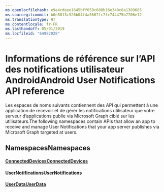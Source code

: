 ```yaml
---
ms.openlocfilehash: e9e4cdeee1645bff059c680b16e348c8a1389685
ms.sourcegitcommit: b0e8013c526b04f4a5667fc7fc744475b7706e12
ms.translationtype: HT
ms.contentlocale: fr-FR
ms.lasthandoff: 05/01/2019
ms.locfileid: "64982028"
---
```

# <a name="android-user-notifications-api-reference"></a><span data-ttu-id="55503-101">Informations de référence sur l’API des notifications utilisateur Android</span><span class="sxs-lookup"><span data-stu-id="55503-101">Android User Notifications API reference</span></span>

<span data-ttu-id="55503-102">Les espaces de noms suivants contiennent des API qui permettent à une application de recevoir et de gérer les notifications utilisateur que votre serveur d’applications publie via Microsoft Graph ciblé sur les utilisateurs.</span><span class="sxs-lookup"><span data-stu-id="55503-102">The following namespaces contain APIs that allow an app to receive and manage User Notifications that your app server publishes via Microsoft Graph targeted at users.</span></span> 

## <a name="namespaces"></a><span data-ttu-id="55503-103">Namespaces</span><span class="sxs-lookup"><span data-stu-id="55503-103">Namespaces</span></span>

#### <a name="connecteddeviceshttpsdocsmicrosoftcomjavaapicommicrosoftconnecteddevices"></a>[<span data-ttu-id="55503-104">ConnectedDevices</span><span class="sxs-lookup"><span data-stu-id="55503-104">ConnectedDevices</span></span>](https://docs.microsoft.com/java/api/com.microsoft.connecteddevices)
#### <a name="usernotifications-httpsdocsmicrosoftcomen-usjavaapicommicrosoftconnecteddevicesusernotifications"></a>[<span data-ttu-id="55503-105">UserNotifications</span><span class="sxs-lookup"><span data-stu-id="55503-105">UserNotifications</span></span>]( https://docs.microsoft.com/en-us/java/api/com.microsoft.connecteddevices.usernotifications)
#### <a name="userdatahttpsdocsmicrosoftcomjavaapicommicrosoftconnecteddevicesuserdata"></a>[<span data-ttu-id="55503-106">UserData</span><span class="sxs-lookup"><span data-stu-id="55503-106">UserData</span></span>](https://docs.microsoft.com/java/api/com.microsoft.connecteddevices.userdata)
